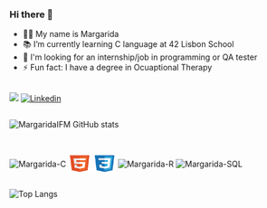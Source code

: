 ### Hi there 👋

- 👩🏽 My name is Margarida 
- 📚 I’m currently learning C language at 42 Lisbon School
- 🤔 I'm looking for an internship/job in programming or QA tester
- ⚡ Fun fact: I have a degree in Ocuaptional Therapy

##

<div> 
  <a href= "www.linkedin.com/in/margarida-matias-724190251" target="_blank"><img src="https://img.shields.io/badge/-LinkedIn-%230077B5?style=for-the-badge&logo=linkedin&logoColor=white" target="_blank"></a> 
  <a href= "www.linkedin.com/in/margarida-matias-724190251" target="_blank"><img alt='Linkedin' src='https://img.shields.io/badge/LinkedIn-100000?style=flat-square&logo=Linkedin&logoColor=white&labelColor=0A66C2&color=0A66C2'/></a>
</div>

##
  
![MargaridaIFM GitHub stats](https://github-readme-stats.vercel.app/api?username=MargaridaIFM&show_icons=true&theme=radical)

##

<div style="display: inline_block"><br>
  <img align="center" alt= "Margarida-C" height="30" width="40" src="https://cdn.jsdelivr.net/gh/devicons/devicon@latest/icons/c/c-original.svg">
  <img align="center" alt="Margarida-HTML" height="30" width="40" src="https://raw.githubusercontent.com/devicons/devicon/master/icons/html5/html5-original.svg">
  <img align="center" alt= "Margarida-CSS" height="30" width="40" src="https://raw.githubusercontent.com/devicons/devicon/master/icons/css3/css3-original.svg">
  <img align="center" alt="Margarida-R" height="30" width="40" src="https://cdn.jsdelivr.net/gh/devicons/devicon@latest/icons/r/r-original.svg">
  <img align="center" alt="Margarida-SQL" height="30" width="40" src="https://cdn.jsdelivr.net/gh/devicons/devicon@latest/icons/azuresqldatabase/azuresqldatabase-original.svg">
</div>

##

![Top Langs](https://github-readme-stats.vercel.app/api/top-langs/?username=MargaridaIFM&layout=compact&theme=radical)
